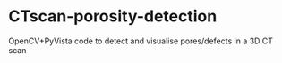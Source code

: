 # CTscan-porosity-detection
OpenCV+PyVista code to detect and visualise pores/defects in a 3D CT scan
